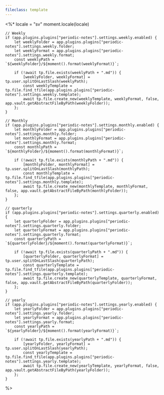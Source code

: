 ```yaml
---
fileclass: template
---
```


<%*
	locale = "sv"
	moment.locale(locale)

	// Weekly
	if (app.plugins.plugins["periodic-notes"].settings.weekly.enabled) {
		let weeklyFolder = app.plugins.plugins["periodic-notes"].settings.weekly.folder;
		let weeklyFormat = app.plugins.plugins["periodic-notes"].settings.weekly.format;
		const weeklyPath = `${weeklyFolder}/${moment().format(weeklyFormat)}`;
		
		if (!await tp.file.exists(weeklyPath + ".md")) {
			[weeklyFolder, weeklyFormat] = tp.user.splitOnLastSlash(weeklyPath);
			const weeklyTemplate = tp.file.find_tfile(app.plugins.plugins["periodic-notes"].settings.weekly.template);
			await tp.file.create_new(weeklyTemplate, weeklyFormat, false, app.vault.getAbstractFileByPath(weeklyFolder));
		};
	}

	// Monthly
	if (app.plugins.plugins["periodic-notes"].settings.monthly.enabled) {
		let monthlyFolder = app.plugins.plugins["periodic-notes"].settings.monthly.folder;
		let monthlyFormat = app.plugins.plugins["periodic-notes"].settings.monthly.format;
		const monthlyPath = `${monthlyFolder}/${moment().format(monthlyFormat)}`;
		
		if (!await tp.file.exists(monthlyPath + ".md")) {
			[monthlyFolder, monthlyFormat] = tp.user.splitOnLastSlash(monthlyPath);
			const monthlyTemplate = tp.file.find_tfile(app.plugins.plugins["periodic-notes"].settings.monthly.template);
			await tp.file.create_new(monthlyTemplate, monthlyFormat, false, app.vault.getAbstractFileByPath(monthlyFolder));
		};
	}
	
	// quarterly
	if (app.plugins.plugins["periodic-notes"].settings.quarterly.enabled) {
		let quarterlyFolder = app.plugins.plugins["periodic-notes"].settings.quarterly.folder;
		let quarterlyFormat = app.plugins.plugins["periodic-notes"].settings.quarterly.format;
		const quarterlyPath = `${quarterlyFolder}/${moment().format(quarterlyFormat)}`;
		
		if (!await tp.file.exists(quarterlyPath + ".md")) {
			[quarterlyFolder, quarterlyFormat] = tp.user.splitOnLastSlash(quarterlyPath);
			const quarterlyTemplate = tp.file.find_tfile(app.plugins.plugins["periodic-notes"].settings.quarterly.template);
			await tp.file.create_new(quarterlyTemplate, quarterlyFormat, false, app.vault.getAbstractFileByPath(quarterlyFolder));
		};
	}
	
	// yearly
	if (app.plugins.plugins["periodic-notes"].settings.yearly.enabled) {
		let yearlyFolder = app.plugins.plugins["periodic-notes"].settings.yearly.folder;
		let yearlyFormat = app.plugins.plugins["periodic-notes"].settings.yearly.format;
		const yearlyPath = `${yearlyFolder}/${moment().format(yearlyFormat)}`;
		
		if (!await tp.file.exists(yearlyPath + ".md")) {
			[yearlyFolder, yearlyFormat] = tp.user.splitOnLastSlash(yearlyPath);
			const yearlyTemplate = tp.file.find_tfile(app.plugins.plugins["periodic-notes"].settings.yearly.template);
			await tp.file.create_new(yearlyTemplate, yearlyFormat, false, app.vault.getAbstractFileByPath(yearlyFolder));
		};
	}
%>